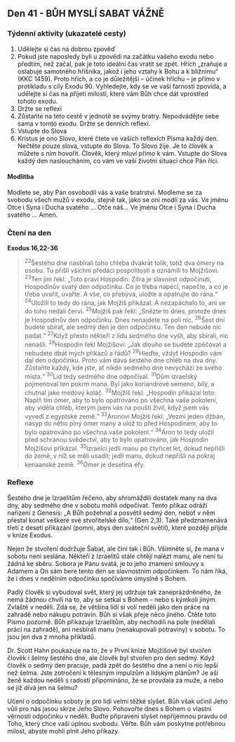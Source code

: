 ## Den 41 - BŮH MYSLÍ SABAT VÁŽNĚ

### Týdenní aktivity (ukazatelé cesty)

1. Udělejte si čas na dobrou zpověď
1. Pokud jste naposledy byli u zpovědi na začátku vašeho exodu nebo předtím, než začal, pak je toto ideální čas vrátit se zpět. Hřích „zraňuje a oslabuje samotného hříšníka, jakož i jeho vztahy k Bohu a k bližnímu“ (KKC 1459). Proto hřích, a co je důležitější – účinek hříchu – je přímo v protikladu s cíly Exodu 90. Vyhledejte, kdy se ve vaší farnosti zpovídá, a udělejte si čas na přijetí milostí, které vám Bůh chce dát vprostřed tohoto exodu.
1. Držte se reflexí
1. Zůstaňte na této cestě v jednotě se svýmy bratry. Nepodvádějte sebe sama v tomto exodu. Držte se denních reflexí.
1. Vstupte do Slova
1. Kristus je ono Slovo, které čtete ve vašich reflexích Písma každý den. Nečtěte pouze slova, vstupte do Slova. To Slovo žije. Je to člověk a můžete s ním hovořit. Člověk, který mluví přímo k vám. Vstupte do Slova každý den nasloucháním, co vám ve vaší životní situaci chce Pán říci.

#### Modlitba

Modlete se, aby Pán osvobodil vás a vaše bratrství.
Modleme se za svobodu všech mužů v exodu, stejně tak, jako se oni modlí za vás.
Ve jménu Otce i Syna i Ducha svatého … Otče náš… Ve jménu Otce i Syna i Ducha svatého … Amen.

### Čtení na den

**Exodus 16,22-36**

> <sup>22</sup>Šestého dne nasbírali toho chleba dvakrát tolik, totiž dva ómery na osobu. Tu přišli všichni předáci pospolitosti a oznámili to Mojžíšovi.
> <sup>23</sup>Ten jim řekl: „Toto praví Hospodin: Zítra je slavnost odpočinutí, Hospodinův svatý den odpočinku. Co je třeba napéci, napečte, a co je třeba uvařit, uvařte. A vše, co přebývá, uložte a opatrujte do rána.“
> <sup>24</sup>Uložili to tedy do rána, jak Mojžíš přikázal. A nezapáchalo to, ani se do toho nedali červi.
> <sup>25</sup>Mojžíš pak řekl: „Snězte to dnes, protože dnes je Hospodinův den odpočinku. Dnes nenajdete na poli nic.
> <sup>26</sup>Šest dní budete sbírat, ale sedmý den je den odpočinku. Ten den nebude nic padat.“
> <sup>27</sup>Když přesto někteří z lidu sedmého dne vyšli, aby sbírali, nic nenašli.
> <sup>28</sup>Hospodin řekl Mojžíšovi: „Jak dlouho se budete zpěčovat a nebudete dbát mých příkazů a řádů?
> <sup>29</sup>Hleďte, vždyť Hospodin vám dal den odpočinku. Proto vám dává šestého dne chléb na dva dny. Zůstaňte každý, kde jste, ať nikdo sedmého dne nevychází ze svého místa.“
> <sup>30</sup>Lid tedy sedmého dne odpočíval.
> <sup>31</sup>Dům izraelský pojmenoval ten pokrm mana. Byl jako koriandrové semeno, bílý, a chutnal jako medový koláč.
> <sup>32</sup>Mojžíš řekl: „Hospodin přikázal toto: Naplň tím ómer, aby to bylo opatrováno po všechna vaše pokolení, aby viděla chléb, kterým jsem vás na poušti živil, když jsem vás vyvedl z egyptské země.“
> <sup>33</sup>Áronovi Mojžíš řekl: „Vezmi jeden džbán, nasyp do něho plný ómer many a ulož to před Hospodinem, aby to bylo opatrováno po všechna vaše pokolení.“
> <sup>34</sup>Áron to tedy uložil před schránou svědectví, aby to bylo opatrováno, jak Hospodin Mojžíšovi přikázal.
> <sup>35</sup>Izraelci jedli manu po čtyřicet let, dokud nepřišli do země, v níž se měli usadit; jedli manu, dokud nepřišli na pokraj kenaanské země.
> <sup>36</sup>Ómer je desetina éfy.

### Reflexe

Šestého dne je Izraelitům řečeno, aby shromáždili dostatek many na dva dny, aby sedmého dne v sobotu mohli
odpočívat. Tento příkaz odráží nařízení z Genesis: „A Bůh požehnal a posvětil sedmý den, neboť v něm přestal konat
veškeré své stvořitelské dílo,“ (Gen 2,3). Také předznamenává třetí z deseti přikázání (pomni, abys den sváteční světil),
které později přijde v knize Exodus.

Nejen že stvoření dodržuje Šabat, ale činí tak i Bůh. Všimněte si, že mana v sobotu není seslána. Někteří z Izraelitů
stále chtějí nalézt manu, ale není tu žádná ke sběru. Sobora je Pánu svatá, je to jeho znamení smlouvy s Adamem a On
sám bere tento den se slavnostním odpočinkem. To nám říká, že i dnes v nedělním odpočinku spočíváme úmyslně
s Bohem.

Padlý člověk si vybudoval svět, který jej udržuje tak zaneprázdněného, že nemá žádnou chvíli na to, aby se setkal
s Bohem – nebo s kýmkoli jiným. Zvláště v neděli. Zdá se, že většina lidí si volí neděli jako den práce na zahradě nebo
nákupu potravin. Bůh si však přeje něco jiného. Čtěte toto Písmo pozorně. Bůh přikazuje Izraelitům, aby nechodili na
pole (nedělali práci na zahradě), ani nesbírali manu (nenakupovali potraviny) v sobotu. To jsou jen dva z mnoha
příkladů.

Dr. Scott Hahn poukazuje na to, že v První knize Mojžíšově byl stvořen člověk i šelmy šestého dne, ale člověk byl
stvořen pro den sedmý. Když člověk o sedmý den pracuje, padá zpět do šestého dne a není o nic lepší než šelma. Jste
zotročeni k tělesným impulzům a lidským plánům? Je aší ženě každou neděli s radostí připomínáno, že se provdala za
muže, a nebo se již dívá jen na šelmu?

Učení o odpočinku soboty je pro lidi velmi těžké slyšet. Bůh však učinil Jeho vůli pro nás jasou skrze Jeho Slovo.
Pohovořte dnes s Bohem o vlastní věrnosti odpočinku v neděli. Buďte připraveni slyšet nepříjemnou pravdu od Toho,
který chce vaši úplnou svobodu. Věřte. Bůh vám poskytne potřebnou milost, abyste mohli plnit Jeho příkazy.

